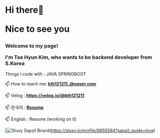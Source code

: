 <h1>Hi there👋

Nice to see you</h1>

<h3>Welcome to my page!

I'm Tae Hyun Kim, who wants to be backend developer from S.Korea</h3>

Things I code with : JAVA SPRINGBOOT

📫 How to reach me: **kth121211_@naver.com**

📫 Velog : **https://velog.io/@kth121211**

📫 한국어 : **[Resume](https://www.notion.so/2bb8343cd4dc4d0687b2d7de4127803a)**

📫 English : Resume (working on it)


[![Slusy Sapzil Board](https://slusy.io/api/sapzil?userId=8855584)(https://slusy.io/profile/8855584?sapzil_guide=true)
